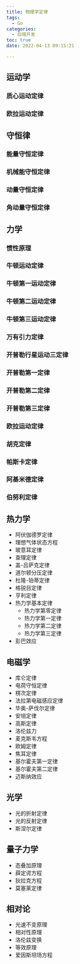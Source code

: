 ```yaml
---
title: 物理学定律
tags:
  - Go
categories:
  - 后端开发
toc: true
date: 2022-04-13 09:15:21

---
```


## 运动学

### 质心运动定律

### 欧拉运动定律

## 守恒律

### 能量守恒定律

### 机械能守恒定律

### 动量守恒定律

### 角动量守恒定律

## 力学

### 惯性原理

### 牛顿运动定律

### 牛顿第一运动定律

### 牛顿第二运动定律

### 牛顿第三运动定律

### 万有引力定律

### 开普勒行星运动三定律

### 开普勒第一定律

### 开普勒第二定律

### 开普勒第三定律

### 欧拉运动定律

### 胡克定律

### 帕斯卡定律

### 阿基米德定律

### 伯努利定律

## 热力学

- 阿伏伽德罗定律
- 理想气体状态方程
- 玻意耳定律
- 查理定律
- 盖-吕萨克定律
- 道尔顿分压定律
- 杜隆-珀蒂定律
- 格锐目定律
- 亨利定律
- 热力学基本定律
  - 热力学第零定律
  - 热力学第一定律
  - 热力学第二定律
  - 热力学第三定律
- 彭巴效应

## 电磁学

- 库仑定律
- 电荷守恒定律
- 楞次定律
- 法拉第电磁感应定律
- 毕奥-萨伐尔定律
- 安培定律
- 高斯定律
- 洛伦兹力
- 麦克斯韦方程
- 欧姆定律
- 焦耳定律
- 基尔霍夫第一定律
- 基尔霍夫第二定律
- 迈斯纳效应

## 光学

- 光的折射定律
- 光的反射定律
- 斯涅尔定律

## 量子力学

- 态叠加原理
- 薛定谔方程
- 狄拉克方程
- 莫塞莱定律

## 相对论

- 光速不变原理
- 相对性原理
- 洛伦兹变换
- 等效原理
- 爱因斯坦场方程